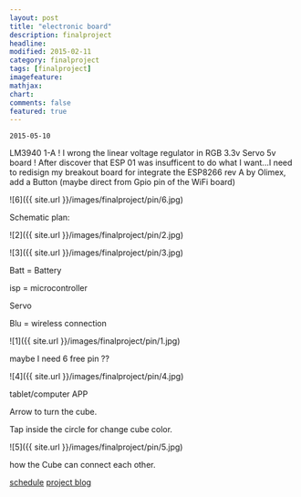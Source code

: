 ```yaml
---
layout: post
title: "electronic board"
description: finalproject
headline: 
modified: 2015-02-11
category: finalproject
tags: [finalproject]
imagefeature:
mathjax: 
chart: 
comments: false
featured: true
---
```


	2015-05-10

LM3940 1-A ! I wrong the linear voltage regulator in RGB 3.3v Servo 5v board !
After discover that ESP 01 was insufficent to do what I want...I need to redisign my breakout board for integrate the ESP8266 rev A by Olimex, add a Button (maybe direct from Gpio pin of the WiFi board)





![6]({{ site.url }}/images/finalproject/pin/6.jpg)

Schematic plan:

![2]({{ site.url }}/images/finalproject/pin/2.jpg)

![3]({{ site.url }}/images/finalproject/pin/3.jpg)

Batt = Battery

isp = microcontroller

Servo

Blu = wireless connection

![1]({{ site.url }}/images/finalproject/pin/1.jpg)

 maybe I need 6 free pin ??

![4]({{ site.url }}/images/finalproject/pin/4.jpg)

tablet/computer APP

Arrow to turn the cube.

Tap inside the circle for change cube color.

![5]({{ site.url }}/images/finalproject/pin/5.jpg)

how the Cube can connect each other.




<a href="{{ site.url }}/finalproject/schedule/"><span class="tiny button success ">schedule</span></a>
<a href="{{ site.url }}/final_project/"><span class="tiny button success ">project blog</span></a>
